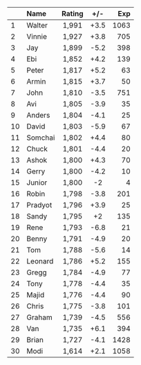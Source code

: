 | |Name|Rating|+/-|Exp|
|-|:---|:----:|:-:|--:|
|1|Walter|1,991|+3.5|1063|
|2|Vinnie|1,927|+3.8|705|
|3|Jay|1,899|-5.2|398|
|4|Ebi|1,852|+4.2|139|
|5|Peter|1,817|+5.2|63|
|6|Armin|1,815|+3.7|50|
|7|John|1,810|-3.5|751|
|8|Avi|1,805|-3.9|35|
|9|Anders|1,804|-4.1|25|
|10|David|1,803|-5.9|67|
|11|Somchai|1,802|+4.4|80|
|12|Chuck|1,801|-4.4|20|
|13|Ashok|1,800|+4.3|70|
|14|Gerry|1,800|-4.2|10|
|15|Junior|1,800|-2|4|
|16|Robin|1,798|-3.8|201|
|17|Pradyot|1,796|+3.9|25|
|18|Sandy|1,795|+2|135|
|19|Rene|1,793|-6.8|21|
|20|Benny|1,791|-4.9|20|
|21|Tom|1,788|-5.6|14|
|22|Leonard|1,786|+5.2|155|
|23|Gregg|1,784|-4.9|77|
|24|Tony|1,778|-4.4|35|
|25|Majid|1,776|-4.4|90|
|26|Chris|1,775|-3.8|101|
|27|Graham|1,739|-4.5|556|
|28|Van|1,735|+6.1|394|
|29|Brian|1,727|-4.1|1428|
|30|Modi|1,614|+2.1|1058|
